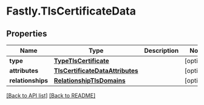 # Fastly.TlsCertificateData

## Properties

Name | Type | Description | Notes
------------ | ------------- | ------------- | -------------
**type** | [**TypeTlsCertificate**](TypeTlsCertificate.md) |  | [optional] 
**attributes** | [**TlsCertificateDataAttributes**](TlsCertificateDataAttributes.md) |  | [optional] 
**relationships** | [**RelationshipTlsDomains**](RelationshipTlsDomains.md) |  | [optional] 



[[Back to API list]](../../README.md#endpoints) [[Back to README]](../../README.md)
